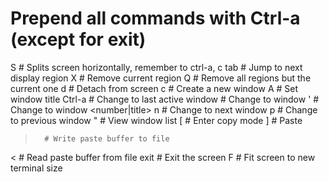 # Prepend all commands with Ctrl-a (except for exit)
S		# Splits screen horizontally, remember to ctrl-a, c
tab		# Jump to next display region
X		# Remove current region
Q		# Remove all regions but the current one
d		# Detach from screen
c		# Create a new window
A		# Set window title
Ctrl-a		# Change to last active window
<number>	# Change to window <number>
'		# Change to window <number|title>
n		# Change to next window
p		# Change to previous window
"		# View window list
[		# Enter copy mode
]		# Paste
>		# Write paste buffer to file
<		# Read paste buffer from file
exit		# Exit the screen
F		# Fit screen to new terminal size

